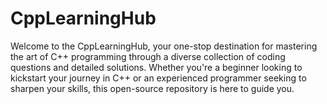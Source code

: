 # CppLearningHub
Welcome to the CppLearningHub, your one-stop destination for mastering the art of C++ programming through a diverse collection of coding questions and detailed solutions. Whether you're a beginner looking to kickstart your journey in C++ or an experienced programmer seeking to sharpen your skills, this open-source repository is here to guide you.
